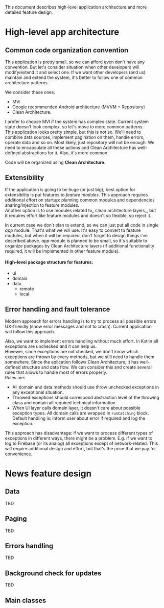 This document describes high-level application architecture and more detailed feature design.

# High-level app architecture

## Common code organization convention
This application is pretty small, so we can afford even don't have any convention. But let's consider situation when other developers will modify/extend it and select one.
If we want other developers (and us) maintain and extend the system, it's better to follow one of common architecture patterns. 

We consider these ones: 
* MVI
* Google recommended Android architecture (MVVM + Repository)
* Clean Architecture.

I prefer to choose MVI if the system has complex state. Current system state doesn't look complex, so let's move to more common patterns.  
This application looks pretty simple, but this is not so. We'll need to combine data sources, implement pagination on them, handle errors, operate data and so on. Most likely, just repository will not be enough. We need to encapsulate all these actions and Clean Architecture has well-defined abstractions for it. Also, it's more common.

Code will be organized using **Clean Architecture**.

## Extensibility
If the application is going to be huge (or just big), best option for extensibility is put features to _feature modules_. This approach requires additional effort on startup: planning common modules and dependencies sharing/injection to feature modules.  
Another option is to use modules related to_ clean architecture layers_, but it requires effort like feature modules and doesn't so flexible, so reject it.

In current case we don't plan to extend, so we can just put all code in single _app_ module. That's what we will use. It's easy to convert to feature modules, but when it will be required, don't forget to design things i've described above.
_app_ module is planned to be small, so it's suitable to organize packages by Clean Architecture layers (if additional functionality required, it will be implemented in other feature module).
#### High-level package structure for features:
* ui
* domain
* data
    * remote
    * local

## Error handling and fault tolerance
Modern approach for errors handling is to try to process all possible errors UX-friendly (show error messages and not to crash). Current application will follow this approach. 

Also, we want to implement errors handling without much effort. In Kotlin all exceptions are unchecked and it can help us.  
Hovewer, since exceptions are not checked, we don't know which exceptions are thrown by every methods, but we still need to handle them somewhere. Since the aplication follows Clean Architecture, it has well-defined structure and data flow. We can consider this and create several rules that allows to handle most of errors properly.   
Rules are:
* All domain and data methods should use throw unchecked exceptions in any exceptional situation. 
* Throwed exceptions should correspond abstraction level of the throwing class and contain all required technical information. 
* When UI layer calls domain layer, it doesn't care about possible exception types. All domain calls are wrapped in `runCatching` block. Default handling is: inform user about error if required and log the exception.  

This approach has disadvantage: if we want to process different types of exceptions in different ways, there might be a problem. E.g. if we want to log to Firebase (or its analog) all exceptions except of network-related. This will require additional design and effort, but that's the price that we pay for convenience.

# News feature design
## Data
TBD
## Paging
TBD
## Errors handling
TBD
## Background check for updates
TBD
## Main classes 
